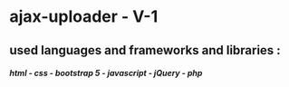 # ajax-uploader - V-1
## used languages and frameworks and libraries : 
##### html - css - bootstrap 5 - javascript - jQuery - php
